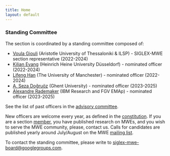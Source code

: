 ```yaml
---
title: Home
layout: default
---
```


### Standing Committee

The section is coordinated by a standing committee composed of:

- [Voula Giouli](https://people.auth.gr/pgiouli/?lang=en) (Aristotle University of Thessaloniki & ILSP) - SIGLEX-MWE section representative (2022-2024)
- [Kilian Evang](https://kilian.evang.name/) (Heinrich Heine University Düsseldorf) - nominated officer (2022-2024)
- [Lifeng Han](https://www.research.manchester.ac.uk/portal/lifeng.han.html) (The University of Manchester) - nominated officer (2022-2024)
- [A. Seza Doğruöz](https://research.flw.ugent.be/en/as.dogruoz) (Ghent University) - nominated officer (2023-2025)
- [Alexandre Rademaker](http://arademaker.github.io/) (IBM Research and FGV EMAp) - nominated officer (2023-2025)

See the list of past officers in the [advisory committee](advisorycommittee).

New officers are welcome every year, as defined in the [constitution](constitution). If you are a section [member](members), you have published research on MWEs, and you wish to serve the MWE community, please, contact us. Calls for candidates are published yearly around July/August on the MWE [mailing list](../mailinglist).

To contact the standing committee, please write to [siglex-mwe-board@googlegroups.com](mailto:siglex-mwe-board@googlegroups.com).

